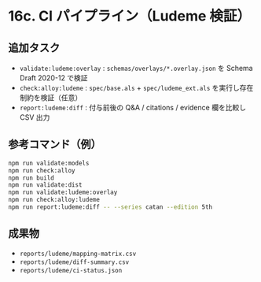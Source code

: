 # 16c. CI パイプライン（Ludeme 検証）

## 追加タスク
- `validate:ludeme:overlay` : `schemas/overlays/*.overlay.json` を Schema Draft 2020-12 で検証
- `check:alloy:ludeme` : `spec/base.als` + `spec/ludeme_ext.als` を実行し存在制約を検証（任意）
- `report:ludeme:diff` : 付与前後の Q&A / citations / evidence 欄を比較し CSV 出力

## 参考コマンド（例）
```bash
npm run validate:models
npm run check:alloy
npm run build
npm run validate:dist
npm run validate:ludeme:overlay
npm run check:alloy:ludeme
npm run report:ludeme:diff -- --series catan --edition 5th
```

## 成果物
- `reports/ludeme/mapping-matrix.csv`
- `reports/ludeme/diff-summary.csv`
- `reports/ludeme/ci-status.json`
